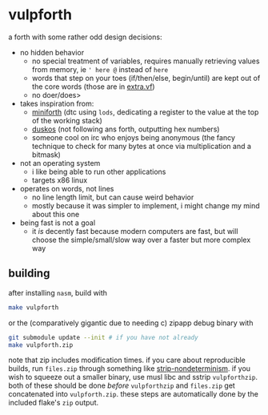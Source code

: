 # vulpforth

a forth with some rather odd design decisions:

- no hidden behavior
  - no special treatment of variables, requires manually retrieving
    values from memory, ie `' here @` instead of `here`
  - words that step on your toes (if/then/else, begin/until) are
    kept out of the core words (those are in [extra.vf](./extra.vf))
  - no doer/does>
- takes inspiration from:
  - [miniforth](https://github.com/meithecatte/miniforth)
    (dtc using `lods`, dedicating a register to the value at the top
    of the working stack)
  - [duskos](https://duskos.org/)
    (not following ans forth, outputting hex numbers)
  - someone cool on irc who enjoys being anonymous
    (the fancy technique to check for many bytes at once via
    multiplication and a bitmask)
- not an operating system
  - i like being able to run other applications
  - targets x86 linux
- operates on words, not lines
  - no line length limit, but can cause weird behavior
  - mostly because it was simpler to implement, i might change my mind
    about this one
- being fast is not a goal
  - it *is* decently fast because modern computers are fast, but
    will choose the simple/small/slow way over a faster but more
    complex way

## building

after installing `nasm`, build with

```sh
make vulpforth
```

or the (comparatively gigantic due to needing c) zipapp
debug binary with

```sh
git submodule update --init # if you have not already
make vulpforth.zip
```

note that zip includes modification times. if you care about
reproducible builds, run `files.zip` through something like
[strip-nondeterminism]. if you wish to squeeze out a smaller binary,
use musl libc and sstrip `vulpforthzip`. both of these should be done
*before* `vulpforthzip` and `files.zip` get concatenated into
`vulpforth.zip`. these steps are automatically done by the included
flake's `zip` output.

[strip-nondeterminism]: https://salsa.debian.org/reproducible-builds/strip-nondeterminism
